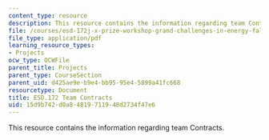 ```yaml
---
content_type: resource
description: This resource contains the information regarding team Contracts.
file: /courses/esd-172j-x-prize-workshop-grand-challenges-in-energy-fall-2009/15d9b742d0a84819711948d2734f47e6_MITESD_172JF09_contracts.pdf
file_type: application/pdf
learning_resource_types:
- Projects
ocw_type: OCWFile
parent_title: Projects
parent_type: CourseSection
parent_uid: d425ae9e-b9e4-bb95-95e4-5899a41fc668
resourcetype: Document
title: ESD.172 Team Contracts
uid: 15d9b742-d0a8-4819-7119-48d2734f47e6
---
```

This resource contains the information regarding team Contracts.

